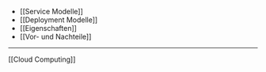 -   [[Service Modelle]]
-   [[Deployment Modelle]]
-   [[Eigenschaften]]
-   [[Vor- und Nachteile]]

---
[[Cloud Computing]]